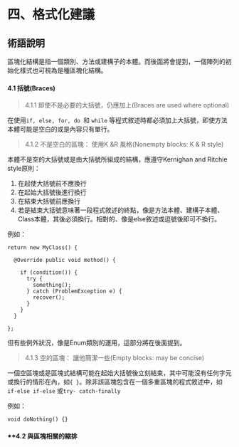 # 四、格式化建議





## 術語說明

區塊化結構是指一個類別、方法或建構子的本體。而後面將會提到，一個陣列的初始化樣式也可視為是種區塊化結構。

#### **4.1 括號(Braces)**

>4.1.1 即使不是必要的大括號，仍應加上(Braces are used where optional)

在使用```if, else, for, do ```和 ```while``` 等程式敘述時都必須加上大括號，即使方法本體可能是空白的或是內容只有單行。

>4.1.2 不是空白的區塊： 使用K &R 風格(Nonempty blocks: K & R style)

本體不是空的大括號或是由大括號所組成的結構，應遵守Kernighan and Ritchie style原則：

1. 在起使大括號前不應換行
1. 在起始大括號後進行換行
1. 在結束大括號前應換行
1. 若是結束大括號意味著一段程式敘述的終點，像是方法本體、建構子本體、Class本體，其後必須換行。相對的、像是else敘述或逗號後即可不換行。

例如：

    return new MyClass() {

      @Override public void method() {
  
        if (condition()) {
          try {
            something();
          } catch (ProblemException e) {
            recover();
          }
        }
      }

    };

但有些例外狀況，像是Enum類別的運用，這部分將在後面提到。

>4.1.3 空的區塊： 讓他簡潔一些(Empty blocks: may be concise)

一個空區塊或是區塊式結構可能在起始大括號後立刻結束，其中可能沒有任何字元或換行的情形在內，如```{ }```。除非該區塊包含在一個多重區塊的程式敘述中，如```if-else if-else``` 或```try- catch-finally```

例如：

```void doNothing() {}```

#### **4.2 與區塊相關的縮排